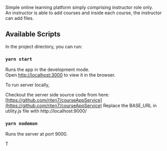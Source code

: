 Simple online learning platform simply comprising instructor role only. <br />
An instructor is able to add courses and inside each course, the instructor can add files.

## Available Scripts

In the project directory, you can run:

### `yarn start`

Runs the app in the development mode.<br />
Open [http://localhost:3000](http://localhost:3000) to view it in the browser. <br />

To run server locally,

Checkout the server side source code from here: [https://github.com/riten7/courseAppService](https://github.com/riten7/courseAppService)
Replace the BASE_URL in utility.js file with http://localhost:9000/

### `yarn nodemon`

Runs the server at port 9000.<br />

T
